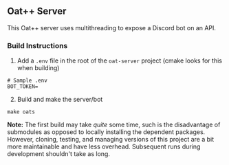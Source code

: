 ## Oat++ Server

This Oat++ server uses multithreading to expose a Discord bot on an API. 

### Build Instructions

1. Add a `.env` file in the root of the `oat-server` project (cmake looks for this when building)
```
# Sample .env
BOT_TOKEN=
```

2. Build and make the server/bot 
```
make oats
```

**Note:** The first build may take *quite* some time, such is the disadvantage of submodules as opposed to locally installing the dependent packages.
However, cloning, testing, and managing versions of this project are a bit more maintainable and have less overhead.
Subsequent runs during development shouldn't take as long.